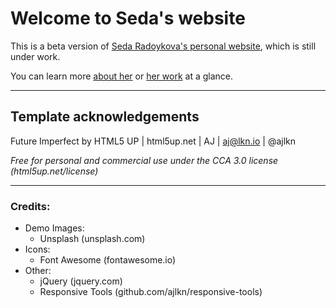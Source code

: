 
# Welcome to Seda's website 

This is a beta version of [Seda Radoykova's personal website](sedaradoykova.github.io), which is still under work. 

You can learn more [about her](https://sedaradoykova.github.io/about.html) or [her work](https://sedaradoykova.github.io/projects.html) at a glance.  


----

## Template acknowledgements

Future Imperfect by HTML5 UP | html5up.net | AJ | aj@lkn.io | @ajlkn 

_Free for personal and commercial use under the CCA 3.0 license (html5up.net/license)_


----

### Credits:

- Demo Images:
	- Unsplash (unsplash.com)
- Icons:
	- Font Awesome (fontawesome.io)
- Other:
	- jQuery (jquery.com)
	- Responsive Tools (github.com/ajlkn/responsive-tools)